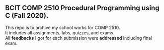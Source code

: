 ## BCIT COMP 2510 Procedural Programming using C (Fall 2020).
This repo is to archive my school works for COMP 2510.\
It includes all assignments, labs, quizzes, and exams.\
All **feedbacks** I got for each submission were **addressed** including final exam.
